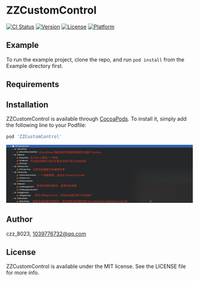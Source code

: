# ZZCustomControl

[![CI Status](https://img.shields.io/travis/czz_8023/ZZCustomControl.svg?style=flat)](https://travis-ci.org/czz_8023/ZZCustomControl)
[![Version](https://img.shields.io/cocoapods/v/ZZCustomControl.svg?style=flat)](https://cocoapods.org/pods/ZZCustomControl)
[![License](https://img.shields.io/cocoapods/l/ZZCustomControl.svg?style=flat)](https://cocoapods.org/pods/ZZCustomControl)
[![Platform](https://img.shields.io/cocoapods/p/ZZCustomControl.svg?style=flat)](https://cocoapods.org/pods/ZZCustomControl)

## Example

To run the example project, clone the repo, and run `pod install` from the Example directory first.

## Requirements

## Installation

ZZCustomControl is available through [CocoaPods](https://cocoapods.org). To install
it, simply add the following line to your Podfile:

```ruby
pod 'ZZCustomControl'
```


![Image text](https://github.com/CZ410/ZZCustomControl/blob/main/Images/data.png)

## Author

czz_8023, 1039776732@qq.com

## License

ZZCustomControl is available under the MIT license. See the LICENSE file for more info.
